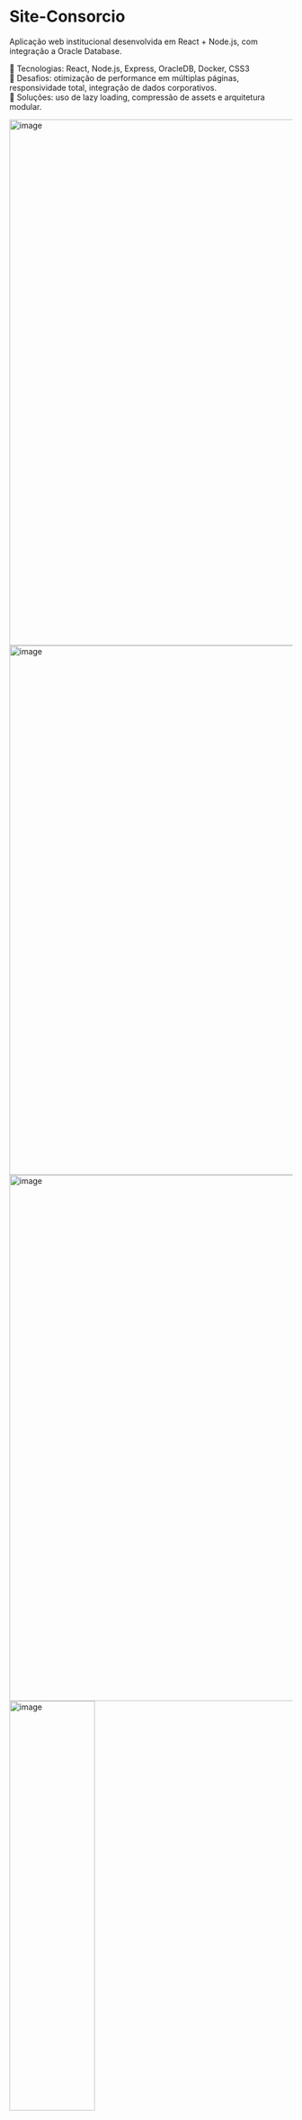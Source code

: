 # Site-Consorcio
Aplicação web institucional desenvolvida em React + Node.js, com integração a Oracle Database.

🔹 Tecnologias: React, Node.js, Express, OracleDB, Docker, CSS3  
🔹 Desafios: otimização de performance em múltiplas páginas, responsividade total, integração de dados corporativos.  
🔹 Soluções: uso de lazy loading, compressão de assets e arquitetura modular. 

<img width="1903" height="935" alt="image" src="https://github.com/user-attachments/assets/e6679f84-1ab9-4f14-989a-4a0749a9c3bc" />

<img width="1900" height="941" alt="image" src="https://github.com/user-attachments/assets/afd7dc89-85e8-4bd5-86e5-684cbd21b3f0" />

<img width="1898" height="935" alt="image" src="https://github.com/user-attachments/assets/5da82fc9-cf83-4931-a136-80833a4037a5" />


<img width="152" height="728" alt="image" src="https://github.com/user-attachments/assets/aaf89778-51bf-4dd7-bc0e-686cb64864d6" />




